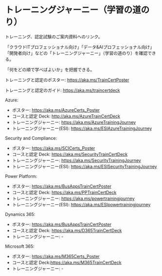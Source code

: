 # トレーニングジャーニー（学習の道のり）

トレーニング、認定試験のご案内資料へのリンク。

「クラウドITプロフェッショナル向け」「データ&AIプロフェッショナル向け」「開発者向け」などの「トレーニングジャーニー」（学習の道のり）を確認できる。

「何をどの順で学べばよいか」を把握できる。


トレーニングと認定のポスター:
https://aka.ms/TrainCertPoster

トレーニングと認定のガイド:
https://aka.ms/traincertdeck

Azure:
- ポスター: https://aka.ms/AzureCerts_Poster
- コースと認定 Deck: http://aka.ms/AzureTrainCertDeck
- トレーニングジャーニー: https://aka.ms/AzureTrainingJourney
- トレーニングジャーニー(ESI): https://aka.ms/ESIAzureTrainingJourney

Security and Compliance:
- ポスター: https://aka.ms/SCICerts_Poster
- コースと認定 Deck: https://aka.ms/SecurityTrainCertDeck
- トレーニングジャーニー: https://aka.ms/SecurityTrainingJourney
- トレーニングジャーニー(ESI): https://aka.ms/ESISecurityTrainingJourney

Power Platform:
- ポスター: https://aka.ms/BusAppsTrainCertPoster
- コースと認定 Deck: https://aka.ms/PPTrainCertDeck
- トレーニングジャーニー: https://aka.ms/powertrainingjourney
- トレーニングジャーニー(ESI): https://aka.ms/ESIpowertrainingjourney

Dynamics 365:
- ポスター: https://aka.ms/BusAppsTrainCertPoster
- コースと認定 Deck: https://aka.ms/D365TrainCertDeck
- トレーニングジャーニー: -

Microsoft 365:
- ポスター: https://aka.ms/M365Certs_Poster
- コースと認定 Deck:https://aka.ms/M365TrainCertDeck
- トレーニングジャーニー: -
